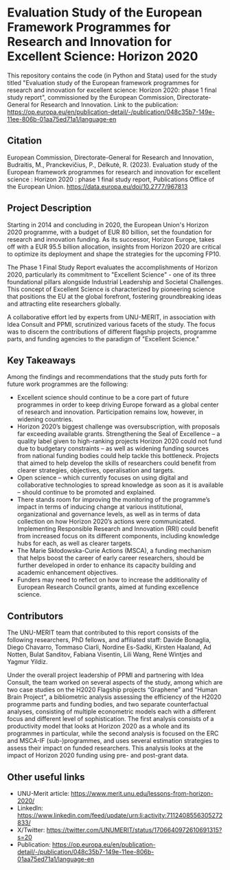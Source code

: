 # Evaluation Study of the European Framework Programmes for Research and Innovation for Excellent Science: Horizon 2020

This repository contains the code (in Python and Stata) used for the study titled "Evaluation study of the European framework programmes for research and innovation for excellent science: Horizon 2020: phase 1 final study report", commissioned by the European Commission, Directorate-General for Research and Innovation.
Link to the publication: https://op.europa.eu/en/publication-detail/-/publication/048c35b7-149e-11ee-806b-01aa75ed71a1/language-en

## Citation
European Commission, Directorate-General for Research and Innovation, Budraitis, M., Pranckevičius, P., Dėlkutė, R. (2023). Evaluation study of the European framework programmes for research and innovation for excellent science : Horizon 2020 : phase 1 final study report, Publications Office of the European Union. https://data.europa.eu/doi/10.2777/967813

## Project Description
Starting in 2014 and concluding in 2020, the European Union's Horizon 2020 programme, with a budget of EUR 80 billion, set the foundation for research and innovation funding. As its successor, Horizon Europe, takes off with a EUR 95.5 billion allocation, insights from Horizon 2020 are critical to optimize its deployment and shape the strategies for the upcoming FP10.

The Phase 1 Final Study Report evaluates the accomplishments of Horizon 2020, particularly its commitment to "Excellent Science" - one of its three foundational pillars alongside Industrial Leadership and Societal Challenges. This concept of Excellent Science is characterized by pioneering science that positions the EU at the global forefront, fostering groundbreaking ideas and attracting elite researchers globally.

A collaborative effort led by experts from UNU-MERIT, in association with Idea Consult and PPMI, scrutinized various facets of the study. The focus was to discern the contributions of different flagship projects, programme parts, and funding agencies to the paradigm of "Excellent Science."

## Key Takeaways
Among the findings and recommendations that the study puts forth for future work programmes are the following:
* Excellent science should continue to be a core part of future programmes in order to keep driving Europe forward as a global center of research and innovation. Participation remains low, however, in widening countries.
* Horizon 2020’s biggest challenge was oversubscription, with proposals far exceeding available grants. Strengthening the Seal of Excellence – a quality label given to high-ranking projects Horizon 2020 could not fund due to budgetary constraints – as well as widening funding sources from national funding bodies could help tackle this bottleneck.
Projects that aimed to help develop the skills of researchers could benefit from clearer strategies, objectives, operalisation and targets.
* Open science – which currently focuses on using digital and collaborative technologies to spread knowledge as soon as it is available – should continue to be promoted and explained.
* There stands room for improving the monitoring of the programme’s impact in terms of inducing change at various institutional, organizational and governance levels, as well as in terms of data collection on how Horizon 2020’s actions were communicated.
Implementing Responsible Research and Innovation (RRI) could benefit from increased focus on its different components, including knowledge hubs for each, as well as clearer targets.
* The Marie Skłodowska-Curie Actions (MSCA), a funding mechanism that helps boost the career of early career researchers, should be further developed in order to enhance its capacity building and academic enhancement objectives.
* Funders may need to reflect on how to increase the additionality of European Research Council grants, aimed at funding excellence science.

## Contributors
The UNU-MERIT team that contributed to this report consists of the following researchers, PhD fellows, and affiliated staff: Davide Bonaglia, Diego Chavarro, Tommaso Ciarli, Nordine Es-Sadki, Kirsten Haaland, Ad Notten, Bulat Sanditov, Fabiana Visentin, Lili Wang, René Wintjes and Yagmur Yildiz.

Under the overall project leadership of PPMI and partnering with Idea Consult, the team worked on several aspects of the study, among which are two case studies on the H2020 Flagship projects “Graphene” and “Human Brain Project”, a bibliometric analysis assessing the efficiency of the H2020 programme parts and funding bodies, and two separate counterfactual analyses, consisting of multiple econometric models each with a different focus and different level of sophistication. The first analysis consists of a productivity model that looks at Horizon 2020 as a whole and its programmes in particular, while the second analysis is focused on the ERC and MSCA-IF (sub-)programmes, and uses several estimation strategies to assess their impact on funded researchers. This analysis looks at the impact of Horizon 2020 funding using pre- and post-grant data.

## Other useful links
* UNU-Merit article: https://www.merit.unu.edu/lessons-from-horizon-2020/
* LinkedIn: https://www.linkedin.com/feed/update/urn:li:activity:7112408556305272833/
* X/Twitter: https://twitter.com/UNUMERIT/status/1706640972610691315?s=20
* Publication: https://op.europa.eu/en/publication-detail/-/publication/048c35b7-149e-11ee-806b-01aa75ed71a1/language-en


